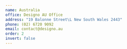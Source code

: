 ```yaml
---
name: Australia
office: Designo AU Office
address: "19 Balonne Street\L New South Wales 2443"
phone: (02) 6720 9092
email: contact@designo.au
order: 2
invert: false
---
```


